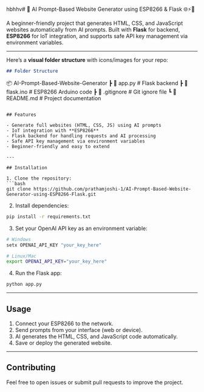 hbhhv# 🚀 AI Prompt-Based Website Generator using ESP8266 & Flask 🌐⚡🤖

A beginner-friendly project that generates HTML, CSS, and JavaScript websites automatically from AI prompts. Built with **Flask** for backend, **ESP8266** for IoT integration, and supports safe API key management via environment variables.

---

Here’s a **visual folder structure** with icons/images for your repo:

```markdown
## Folder Structure

```

📦 AI-Prompt-Based-Website-Generator
┣ 📄 app.py        # Flask backend
┣ 📄 flask.ino     # ESP8266 Arduino code
┣ 📄 .gitignore    # Git ignore file
┗ 📄 README.md     # Project documentation

```

## Features

- Generate full websites (HTML, CSS, JS) using AI prompts
- IoT integration with **ESP8266**
- Flask backend for handling requests and AI processing
- Safe API key management via environment variables
- Beginner-friendly and easy to extend

---

## Installation

1. Clone the repository:
```bash
git clone https://github.com/prathamjoshi-1/AI-Prompt-Based-Website-Generator-using-ESP8266-Flask.git
````

2. Install dependencies:

```bash
pip install -r requirements.txt
```

3. Set your OpenAI API key as an environment variable:

```bash
# Windows
setx OPENAI_API_KEY "your_key_here"

# Linux/Mac
export OPENAI_API_KEY="your_key_here"
```

4. Run the Flask app:

```bash
python app.py
```

---

## Usage

1. Connect your ESP8266 to the network.
2. Send prompts from your interface (web or device).
3. AI generates the HTML, CSS, and JavaScript code automatically.
4. Save or deploy the generated website.

---

## Contributing

Feel free to open issues or submit pull requests to improve the project.



```
